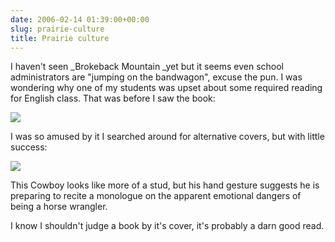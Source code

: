 ```yaml
---
date: 2006-02-14 01:39:00+00:00
slug: prairie-culture
title: Prairie culture
---
```


I haven't seen _Brokeback Mountain _yet but it seems even school administrators are "jumping on the bandwagon", excuse the pun. I was wondering why one of my students was upset about some required reading for English class. That was before I saw the book:

![](http://www.collectionscanada.ca/obj/t9/f1/fs36pf.jpg)

I was so amused by it I searched around for alternative covers, but with little success:

![](http://images.amazon.com/images/P/0773674292.01._SCLZZZZZZZ_.jpg)

This Cowboy looks like more of a stud, but his hand gesture suggests he is preparing to recite a monologue on the apparent emotional dangers of being a horse wrangler. 

I know I shouldn't judge a book by it's cover, it's probably a darn good read.
